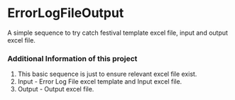 # ErrorLogFileOutput
A simple sequence to try catch festival template excel file, input and output excel file. 

### Additional Information of this project ###
1. This basic sequence is just to ensure relevant excel file exist. 
2. Input - Error Log File excel template and Input excel file. 
3. Output - Output excel file.   

